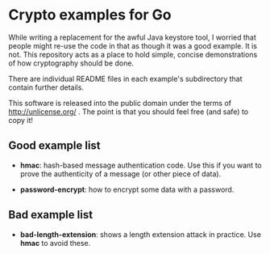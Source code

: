 # Crypto examples for Go

While writing a replacement for the awful Java keystore tool, I worried that
people might re-use the code in that as though it was a good example. It is not.
This repository acts as a place to hold simple, concise demonstrations of how
cryptography should be done.

There are individual README files in each example's subdirectory that contain
further details.

This software is released into the public domain under the terms of
http://unlicense.org/ . The point is that you should feel free (and safe) to
copy it!

## Good example list

- **hmac**: hash-based message authentication code. Use this if you want to
	prove the authenticity of a message (or other piece of data).

- **password-encrypt**: how to encrypt some data with a password.

## Bad example list

- **bad-length-extension**: shows a length extension attack in practice. Use
	**hmac** to avoid these.
